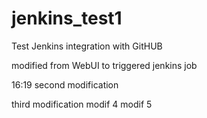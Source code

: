# jenkins_test1
Test Jenkins integration with GitHUB

modified from WebUI to triggered jenkins job

16:19 second modification

third modification
modif 4
modif 5
